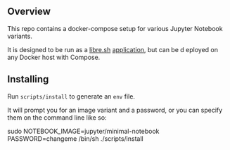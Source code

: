 ## Overview

This repo contains a docker-compose setup for various Jupyter Notebook variants.

It is designed to be run as a [libre.sh](https://github.com/indiehosters/libre.sh) [application](https://github.com/indiehosters/applications), but can be d
eployed on any Docker host with Compose.

## Installing

Run `scripts/install` to generate an `env` file.

It will prompt you for an image variant and a password, or you can specify them on the command line like so:

sudo NOTEBOOK_IMAGE=jupyter/minimal-notebook PASSWORD=changeme /bin/sh ./scripts/install

